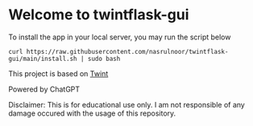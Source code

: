# Welcome to twintflask-gui
To install the app in your local server, you may run the script below
```
curl https://raw.githubusercontent.com/nasrulnoor/twintflask-gui/main/install.sh | sudo bash
```
This project is based on <a href=https://github.com/twintproject/twint> Twint </a>

Powered by ChatGPT

Disclaimer: This is for educational use only. I am not responsible of any damage occured with the usage of this repository. 
